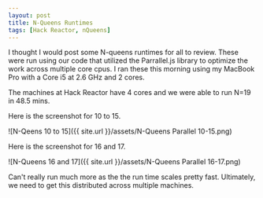 ```yaml
---
layout: post
title: N-Queens Runtimes
tags: [Hack Reactor, nQueens]
---
```


I thought I would post some N-queens runtimes for all to review.  These were run using our code that utilized the Parrallel.js library to optimize the work across multiple core cpus.  I ran these this morning using my MacBook Pro with a Core i5 at 2.6 GHz and 2 cores.  

The machines at Hack Reactor have 4 cores and we were able to run N=19 in 48.5 mins.

<!--more-->

Here is the screenshot for 10 to 15.

![N-Qeens 10 to 15]({{ site.url }}/assets/N-Queens Parallel 10-15.png)

Here is the screenshot for 16 and 17.

![N-Queens 16 and 17]({{ site.url }}/assets/N-Queens Parallel 16-17.png)

Can't really run much more as the the run time scales pretty fast.  Ultimately, we need to get this distributed across multiple machines.